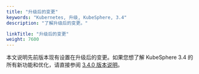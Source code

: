 ```yaml
---
title: "升级后的变更"
keywords: "Kubernetes, 升级, KubeSphere, 3.4"
description: "了解升级后的变更。"

linkTitle: "升级后的变更"
weight: 7600
---
```


本文说明先前版本现有设置在升级后的变更。如果您想了解 KubeSphere 3.4 的所有新功能和优化，请直接参阅 [3.4.0 版本说明](../../../v3.4/release/release-v340/)。


